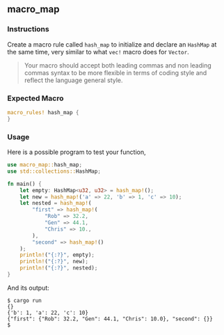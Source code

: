 ## macro_map

### Instructions

Create a macro rule called `hash_map` to initialize and declare an `HashMap` at the same time, very similar to what `vec!` macro does for `Vector`.

> Your macro should accept both leading commas and non leading commas syntax to be more flexible in terms of coding style and reflect the language general style.

### Expected Macro

```rust
macro_rules! hash_map {
}
```

### Usage

Here is a possible program to test your function,

```rust
use macro_map::hash_map;
use std::collections::HashMap;

fn main() {
    let empty: HashMap<u32, u32> = hash_map!();
    let new = hash_map!('a' => 22, 'b' => 1, 'c' => 10);
    let nested = hash_map!(
        "first" => hash_map!(
            "Rob" => 32.2,
            "Gen" => 44.1,
            "Chris" => 10.,
        ),
        "second" => hash_map!()
    );
    println!("{:?}", empty);
    println!("{:?}", new);
    println!("{:?}", nested);
}
```

And its output:

```console
$ cargo run
{}
{'b': 1, 'a': 22, 'c': 10}
{"first": {"Rob": 32.2, "Gen": 44.1, "Chris": 10.0}, "second": {}}
$
```

